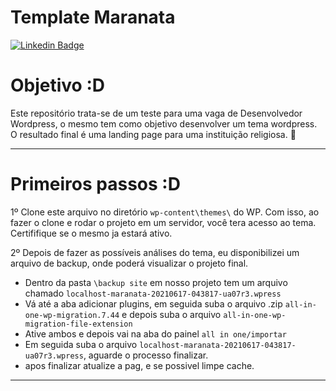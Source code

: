 # Template Maranata 


[![Linkedin Badge](https://img.shields.io/badge/-LinkedIn-blue?style=flat-square&logo=Linkedin&logoColor=white&link=https://www.linkedin.com/in/fagnerpsantos/)](https://www.linkedin.com/in/anna-raquel-gomes-carvalho/)


# Objetivo :D

Este repositório trata-se de um teste para uma vaga de Desenvolvedor Wordpress, o mesmo tem como objetivo desenvolver um tema wordpress. O resultado final é uma landing page para uma instituição religiosa. 🎉

<hr>

# Primeiros passos :D

1º Clone este arquivo no diretório `wp-content\themes\` do WP. Com isso, ao fazer o clone e rodar o projeto em um servidor, você tera acesso ao tema. Certififique se o mesmo ja estará ativo.

2º Depois de fazer as possíveis análises do tema, eu disponibilizei um arquivo de backup, onde poderá visualizar o projeto final.

- Dentro da pasta `\backup site` em nosso projeto tem um arquivo chamado `localhost-maranata-20210617-043817-ua07r3.wpress`
- Vá até a aba adicionar plugins, em seguida suba o arquivo .zip `all-in-one-wp-migration.7.44` e depois suba o arquivo `all-in-one-wp-migration-file-extension`
- Ative ambos e depois vai na aba do painel `all in one/importar`
- Em seguida suba o arquivo `localhost-maranata-20210617-043817-ua07r3.wpress`, aguarde o processo finalizar.
- apos finalizar atualize a pag, e se possivel limpe cache.

<hr>
